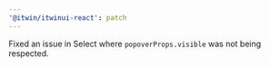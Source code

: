 ```yaml
---
'@itwin/itwinui-react': patch
---
```


Fixed an issue in Select where `popoverProps.visible` was not being respected.
